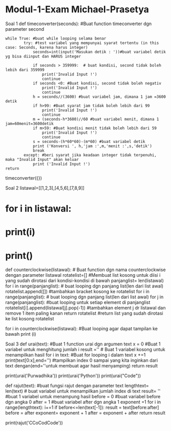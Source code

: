# Modul-1-Exam Michael-Prasetya

Soal 1
def timeconverter(seconds): #Buat function timeconverter dgn parameter second
    
    while True: #buat while looping selama benar
            try: #test variabel yang mempunyai syarat tertentu (in this case: Seconds, karena harus integer)
                seconds=int(input('Masukan detik : '))#buat variabel detik yg bisa diinput dan HARUS integer
            
                if seconds > 359999:  # buat kondisi, second tidak boleh lebih dari 359999
                    print('Invalid Input !')
                    continue
                if seconds <0: #Buat kondisi, second tidak boleh negativ
                    print('Invalid Input !')
                    continue
                h = seconds//(3600) #buat variabel jam, dimana 1 jam =3600 detik
                if h>99: #Buat syarat jam tidak boleh lebih dari 99
                    print('Invalid Input !')
                    continue
                m = (seconds-h*3600)//60 #buat variabel menit, dimana 1 jam=60menit=3600detik
                if m>59: #Buat kondisi menit tidak boleh lebih dari 59
                    print('Invalid Input !')
                    continue
                s = seconds-(h*60*60)-(m*60) #buat variabel detik
                print ('Konversi ', h,'jam :',m,'menit :',s,'detik')
                break
            except: #beri syarat jika keadaan integer tidak terpenuhi, maka "Invalid Input" akan keluar
                print ('Invalid Input !')
    return 
timeconverter({})




Soal 2
listawal=[[1,2,3],[4,5,6],[7,8,9]]

# for i in listawal:
#     print(i)
# print()

def counterclockwise(listawal): # Buat function dgn nama counterclockwise dengan parameter listawal
    rotatelist=[] #Membuat list kosong untuk diisi i yang sudah dirotasi dari kondisi-kondisi di bawah
    panjanglist= len(listawal)
    for i in range(panjanglist): # buat looping dgn panjang list(len dari list awal)
        rotatelist.append([]) #tambahkan bracket kosong ke rotatelist
    for i in range(panjanglist): # buat looping dgn panjang list(len dari list awal)
        for j in range(panjanglist): #buat looping untuk setiap element di panjanglist
            rotatelist[i].append(listawal[j].pop(-1)) #tambahkan element j dr listawal dan remove 1 item paling kanan
    return rotatelist #return list yang sudah dirotasi ke list kosong rotatelist

for i in counterclockwise(listawal): #Buat looping agar dapat tampilan ke bawah
    print (i)
    
    
    
Soal 3
def urai(text): #Buat 1 function urai dgn argumen text
    x = 0 #Buat 1 variabel untuk menghitung jumlah i
    result ='' # Buat 1 variabel kosong untuk menampilkan hasil
    for i in text: #Buat for looping i dalam text
        x +=1 
        print(text[0:x],end='') #tampilkan index 0 sampai yang kita inginkan dari text dengan(end=''untuk membuat agar hasil menyamping) 
    return result

print(urai('Purwadhika'))
print(urai('Python'))
print(urai("Code"))

def rajut(text): #buat fungsi rajut dengan parameter text
    lengthtext= len(text) # buat variabel untuk menampilkan jumlah index di text
    result= '' #buat 1 variabel untuk menampung hasil
    before = 0 #buat variabel before dgn angka 0
    after = 1 #buat variabel after dgn angka 1
    exponent =1
    for i in range(lengthtext):
        i+=1
        if before<=len(text[-1]):
            result = text[before:after]
            before = after
            exponent= exponent + 1
            after = exponent + after
    return result

print(rajut('CCoCodCode'))
